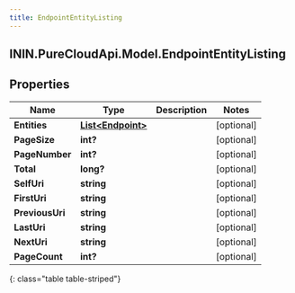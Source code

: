 ```yaml
---
title: EndpointEntityListing
---
```

## ININ.PureCloudApi.Model.EndpointEntityListing

## Properties

|Name | Type | Description | Notes|
|------------ | ------------- | ------------- | -------------|
| **Entities** | [**List&lt;Endpoint&gt;**](Endpoint.html) |  | [optional] |
| **PageSize** | **int?** |  | [optional] |
| **PageNumber** | **int?** |  | [optional] |
| **Total** | **long?** |  | [optional] |
| **SelfUri** | **string** |  | [optional] |
| **FirstUri** | **string** |  | [optional] |
| **PreviousUri** | **string** |  | [optional] |
| **LastUri** | **string** |  | [optional] |
| **NextUri** | **string** |  | [optional] |
| **PageCount** | **int?** |  | [optional] |
{: class="table table-striped"}


